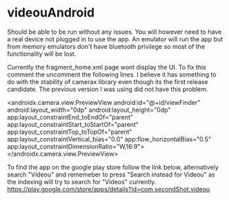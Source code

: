 # videouAndroid

Should be able to be run without any issues. You will however need to have a real device not plugged in to use the app. An emulator will run the app but from memory emulators don't have bluetooth privilege so most of the functionality will be lost.

Currently the fragment_home.xml page wont display the UI. To fix this comment the uncomment the following lines. I believe it has something to do with the stability of camerax library even though its the first release candidate. The previous version I was using did not have this problem.

<androidx.camera.view.PreviewView
        android:id="@+id/viewFinder"
        android:layout_width="0dp"
        android:layout_height="0dp"
        app:layout_constraintEnd_toEndOf="parent"
        app:layout_constraintStart_toStartOf="parent"
        app:layout_constraintTop_toTopOf="parent"
        app:layout_constraintVertical_bias="0.0"
        app:flow_horizontalBias="0.5"
        app:layout_constraintDimensionRatio="W,16:9">
</androidx.camera.view.PreviewView>


To find the app on the google play store follow the link below, alternatively search "Videou" and rememeber to press "Search instead for Videou" as the indexing will try to search for "Videos" currently.
https://play.google.com/store/apps/details?id=com.secondShot.videou
